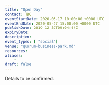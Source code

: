 ```yaml
---
title: "Open Day"
contact: TBC
eventStartDate: 2020-05-17 10:00:00 +0000 UTC
eventEndDate: 2020-05-17 15:00:00 +0000 UTC
publishDate: 2019-12-31T09:04:44Z
expiryDate:
description:
event_types: [ "social"] 
venue: "quorum-business-park.md"
resources:
aliases:
    - 
draft: false
---
```


Details to be confirmed.